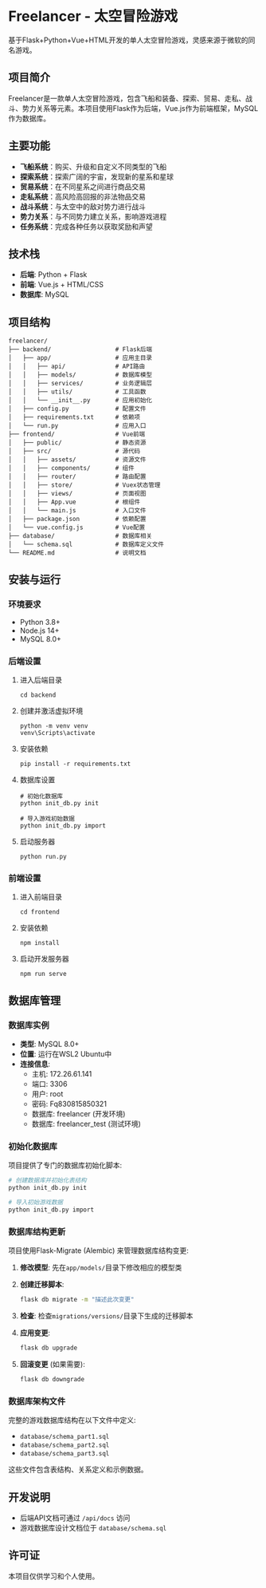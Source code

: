 # Freelancer - 太空冒险游戏

基于Flask+Python+Vue+HTML开发的单人太空冒险游戏，灵感来源于微软的同名游戏。

## 项目简介

Freelancer是一款单人太空冒险游戏，包含飞船和装备、探索、贸易、走私、战斗、势力关系等元素。本项目使用Flask作为后端，Vue.js作为前端框架，MySQL作为数据库。

## 主要功能

- **飞船系统**：购买、升级和自定义不同类型的飞船
- **探索系统**：探索广阔的宇宙，发现新的星系和星球
- **贸易系统**：在不同星系之间进行商品交易
- **走私系统**：高风险高回报的非法物品交易
- **战斗系统**：与太空中的敌对势力进行战斗
- **势力关系**：与不同势力建立关系，影响游戏进程
- **任务系统**：完成各种任务以获取奖励和声望

## 技术栈

- **后端**: Python + Flask
- **前端**: Vue.js + HTML/CSS
- **数据库**: MySQL

## 项目结构

```
freelancer/
├── backend/                  # Flask后端
│   ├── app/                  # 应用主目录
│   │   ├── api/              # API路由
│   │   ├── models/           # 数据库模型
│   │   ├── services/         # 业务逻辑层
│   │   ├── utils/            # 工具函数
│   │   └── __init__.py       # 应用初始化
│   ├── config.py             # 配置文件
│   ├── requirements.txt      # 依赖项
│   └── run.py                # 应用入口
├── frontend/                 # Vue前端
│   ├── public/               # 静态资源
│   ├── src/                  # 源代码
│   │   ├── assets/           # 资源文件
│   │   ├── components/       # 组件
│   │   ├── router/           # 路由配置
│   │   ├── store/            # Vuex状态管理
│   │   ├── views/            # 页面视图
│   │   ├── App.vue           # 根组件
│   │   └── main.js           # 入口文件
│   ├── package.json          # 依赖配置
│   └── vue.config.js         # Vue配置
├── database/                 # 数据库相关
│   └── schema.sql            # 数据库定义文件
└── README.md                 # 说明文档
```

## 安装与运行

### 环境要求

- Python 3.8+
- Node.js 14+
- MySQL 8.0+

### 后端设置

1. 进入后端目录
   ```
   cd backend
   ```

2. 创建并激活虚拟环境
   ```
   python -m venv venv
   venv\Scripts\activate
   ```

3. 安装依赖
   ```
   pip install -r requirements.txt
   ```

4. 数据库设置
   ```
   # 初始化数据库
   python init_db.py init
   
   # 导入游戏初始数据
   python init_db.py import
   ```

5. 启动服务器
   ```
   python run.py
   ```

### 前端设置

1. 进入前端目录
   ```
   cd frontend
   ```

2. 安装依赖
   ```
   npm install
   ```

3. 启动开发服务器
   ```
   npm run serve
   ```

## 数据库管理

### 数据库实例

- **类型**: MySQL 8.0+
- **位置**: 运行在WSL2 Ubuntu中
- **连接信息**:
  - 主机: 172.26.61.141
  - 端口: 3306
  - 用户: root
  - 密码: Fq830815850321
  - 数据库: freelancer (开发环境)
  - 数据库: freelancer_test (测试环境)

### 初始化数据库

项目提供了专门的数据库初始化脚本:

```bash
# 创建数据库并初始化表结构
python init_db.py init

# 导入初始游戏数据
python init_db.py import
```

### 数据库结构更新

项目使用Flask-Migrate (Alembic) 来管理数据库结构变更:

1. **修改模型**: 先在`app/models/`目录下修改相应的模型类

2. **创建迁移脚本**:
   ```bash
   flask db migrate -m "描述此次变更"
   ```

3. **检查**: 检查`migrations/versions/`目录下生成的迁移脚本

4. **应用变更**:
   ```bash
   flask db upgrade
   ```

5. **回滚变更** (如果需要):
   ```bash
   flask db downgrade
   ```

### 数据库架构文件

完整的游戏数据库结构在以下文件中定义:
- `database/schema_part1.sql`
- `database/schema_part2.sql`
- `database/schema_part3.sql`

这些文件包含表结构、关系定义和示例数据。

## 开发说明

- 后端API文档可通过 `/api/docs` 访问
- 游戏数据库设计文档位于 `database/schema.sql`

## 许可证

本项目仅供学习和个人使用。
